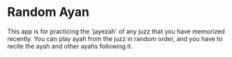 # Random Ayan

This app is for practicing the 'jayezah' of any juzz that you have memorized recently.
You can play ayah from the juzz in random order, and you have to recite the ayah and other ayahs following it.
